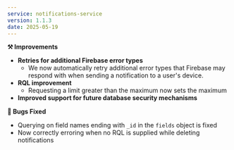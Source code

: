 ```yaml
---
service: notifications-service
version: 1.1.3
date: 2025-05-19
---
```


**⚒️ Improvements**

- **Retries for additional Firebase error types**
  - We now automatically retry additional error types that Firebase may respond with when sending a notification to a user's device.
- **RQL improvement**
  - Requesting a limit greater than the maximum now sets the maximum
- **Improved support for future database security mechanisms**


**🐞 Bugs Fixed**

- Querying on field names ending with `_id` in the `fields` object is fixed
- Now correctly erroring when no RQL is supplied while deleting notifications


